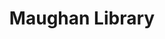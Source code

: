 ---
title: Maughan Library
layout: maughan
history: Long before the very Maughan Library existed, the first building that stood on the site was the House of the Converts, a residence and chapel for Jewish people who had converted to Christianity in the thirteenth century. After that, in 1290, the Master of the Rolls became warden and consequently, the chapel was regarded as Rolls Chapel, which became, together with the House, the office of the Keeper of the Rolls from 1377, where stored rolls and records of the Court of Chancery. Eventually, the medieval chapel of the building was incorporated into a new Rolls House and in 1837, it was surrendered to the Crown. The Weston Room was part of the Rolls Chapel, has preserved some features such as stained glass windows, mosaic floor, etc. Now it is the oldest section of the Maughan Library.<br/><br/>The original building of the Maughan Library was used as Public Record Office after its completion of construction. Owing to the dedicating function, which is, to house effectively and safely all the documents and records of the country, the building followed rather specific architectural design and attributes principles, known as the “strong-box of the Empire”. To minimize the fire risk, all the storage cell rooms were designed to be self-contained with cast-iron heavy doors. Currently, the original cells with such characteristics can be found in rooms G38 and LG72.<br/><br/>The dodecagonal reading room was added in 1863 and it was a work inspired by the larger Round Reading Room at the British Museum. It is featured with a rare painted zinc dome ceiling, the same material shared with the ceiling of the lobby entrance.
architecture: The Maughan Library was designed by Sir James Pennethorne and was constructed in 1851, with further extension works carried out between 1868 and 1900, which can be observed from the varying shades of stones used at different times that formed the current façade of the buildings. The stones were mainly quarried from the British sites of Anston, Portland and Mansfield.<br/><br/>The library is situated at Chancery Lane London and is just a 10-minute walk from the Strand Campus of King’s College London. It’s an architectural gem of Gothic Revival style and a Grade II listed building. As a building of historical significance, although it was finished in the mid-nineteenth century, some parts of the library date back to hundreds of years ago. There’re some rooms that still preserved the old-time appearance, such as Weston Room and some original cells. Other than that, the dodecagonal reading room (also ‘the Round Room’) is also a well-known featured part of the building.
function: The building was acquired by the university in 2001 and named after Sir Deryck Maughan, a past graduate of King's, and his wife Lady Maughan—important benefactors of the college. It became the largest new university library in Britain since World War II. In the present time, the Maughan Library houses collections within the fields of Humanities, Law and Sciences, etc. as well as more than 1000 study spaces including Group Study rooms, Computer Rooms, Postgraduate Zones, Assistive Technology rooms and a Wellbeing Room. The Weston Room, before the medieval chapel, now an exhibition space showcasing the special collections of the library.
image-url1: 'https://live.staticflickr.com/65535/51777708730_3e8a2e9f6d_k.jpg'
image-url2: 'https://live.staticflickr.com/65535/51776823816_fc9e005796_k.jpg'
image-url3: 'https://live.staticflickr.com/65535/51777459879_a356d58e83_k.jpg'
image-url4: 'https://live.staticflickr.com/65535/51777703650_bb52bd43a8_k.jpg'
image-url5: 'https://live.staticflickr.com/65535/51776000242_355a874782_k.jpg'
image-url6: 'https://live.staticflickr.com/65535/51777462814_fb21adbf1b_k.jpg'
image-title1: Part of the exterior of Maughan Library
image-title2: The dodecagonal reading room
image-title3: Weston Room
image-title4: Inside Cell Room
image-title5: The iron door of the Cell Room
image-title6: Now the main research library of King's College London
reference1: https://victorianweb.org/art/architecture/pennethorne/6.html
reference2: https://www.kcl.ac.uk/visit/maughan-library
reference3: https://www.kclsu.org/news/article/6015/Ten-interesting-facts-about-Kings/
reference4: https://kingscollections.org/exhibitions/specialcollections/imperial-designs/imperial-designs-of-architecture/the-maughan-library
tags: research.library Maughan round Cell Weston public.record.office
creator: Kehan Liu
---
